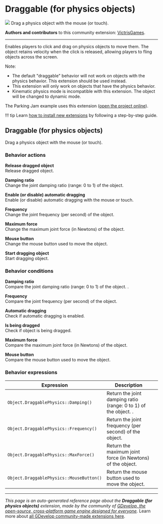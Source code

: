 # Draggable (for physics objects)

<img src="https://resources.gdevelop-app.com/assets/Icons/Glyphster Pack/Master/SVG/Virtual Reality/Virtual Reality_hand_vr_ar_360.svg" class="extension-icon"></img>
Drag a physics object with the mouse (or touch).

**Authors and contributors** to this community extension: [VictrisGames](https://gd.games/VictrisGames).

---

Enables players to click and drag on physics objects to move them.  The object retains velocity when the click is released, allowing players to fling objects across the screen.

Note:

- The default "draggable" behavior will not work on objects with the physics behavior. This extension should be used instead.
- This extension will only work on objects that have the physics behavior.
- Kinematic physics mode is incompatible with this extension. The object will be changed to dynamic mode.

The Parking Jam example uses this extension ([open the project online](https://editor.gdevelop.io/?project=example://parking-jam)).

!!! tip
    Learn [how to install new extensions](/gdevelop5/extensions/search) by following a step-by-step guide.



## Draggable (for physics objects) 

Drag a physics object with the mouse (or touch). 

### Behavior actions

**Release dragged object**  
Release dragged object.

**Damping ratio**  
Change the joint damping ratio (range: 0 to 1) of the object. 

**Enable (or disable) automatic dragging**  
Enable (or disable) automatic dragging with the mouse or touch.

**Frequency**  
Change the joint frequency (per second) of the object.

**Maximum force**  
Change the maximum joint force (in Newtons) of the object.

**Mouse button**  
Change the mouse button used to move the object.

**Start dragging object**  
Start dragging object.

### Behavior conditions

**Damping ratio**  
Compare the joint damping ratio (range: 0 to 1) of the object. .

**Frequency**  
Compare the joint frequency (per second) of the object.

**Automatic dragging**  
Check if automatic dragging is enabled.

**Is being dragged**  
Check if object is being dragged.

**Maximum force**  
Compare the maximum joint force (in Newtons) of the object.

**Mouse button**  
Compare the mouse button used to move the object.

### Behavior expressions

| Expression | Description |  |
|-----|-----|-----|
| `Object.DraggablePhysics::Damping()` | Return the joint damping ratio (range: 0 to 1) of the object. . ||
| `Object.DraggablePhysics::Frequency()` | Return the joint frequency (per second) of the object. ||
| `Object.DraggablePhysics::MaxForce()` | Return the maximum joint force (in Newtons) of the object. ||
| `Object.DraggablePhysics::MouseButton()` | Return the mouse button used to move the object. ||

---

*This page is an auto-generated reference page about the **Draggable (for physics objects)** extension, made by the community of [GDevelop, the open-source, cross-platform game engine designed for everyone](https://gdevelop.io/).* Learn more about [all GDevelop community-made extensions here](/gdevelop5/extensions).